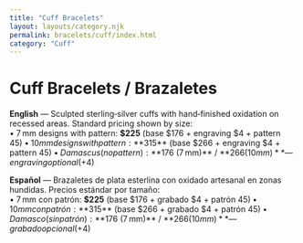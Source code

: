 ```yaml
---
title: "Cuff Bracelets"
layout: layouts/category.njk
permalink: bracelets/cuff/index.html
category: "Cuff"
---
```


# Cuff Bracelets / Brazaletes

**English** — Sculpted sterling‑silver cuffs with hand‑finished oxidation on recessed areas. Standard pricing shown by size:  
• 7 mm designs with pattern: **$225** (base $176 + engraving $4 + pattern $45)  
• 10 mm designs with pattern: **$315** (base $266 + engraving $4 + pattern $45)  
• Damascus (no pattern): **$176 (7 mm)** / **$266 (10 mm)** — engraving optional (+$4)

**Español** — Brazaletes de plata esterlina con oxidado artesanal en zonas hundidas. Precios estándar por tamaño:  
• 7 mm con patrón: **$225** (base $176 + grabado $4 + patrón $45)  
• 10 mm con patrón: **$315** (base $266 + grabado $4 + patrón $45)  
• Damasco (sin patrón): **$176 (7 mm)** / **$266 (10 mm)** — grabado opcional (+$4)
